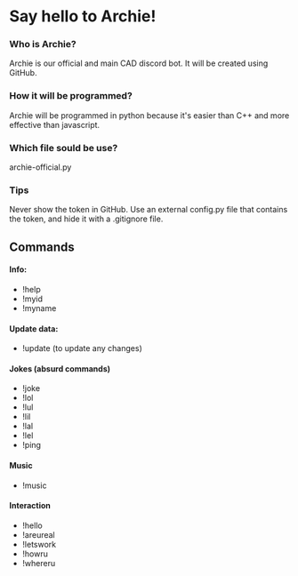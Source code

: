 # Say hello to Archie!
### Who is Archie?
Archie is our official and main CAD discord bot. It will be created using GitHub.
### How it will be programmed?
Archie will be programmed in python because it's easier than C++ and more effective than javascript.
### Which file sould be use?
archie-official.py
### Tips
Never show the token in GitHub. Use an external config.py file that contains the token, and hide it with a .gitignore file.


## Commands
#### Info:
   - !help
   - !myid
   - !myname
   
#### Update data:
   - !update (to update any changes)
   
#### Jokes (absurd commands)
   - !joke
   - !lol
   - !lul
   - !lil
   - !lal
   - !lel
   - !ping
   
#### Music
   - !music
   
#### Interaction
   - !hello
   - !areureal
   - !letswork
   - !howru
   - !whereru
 
